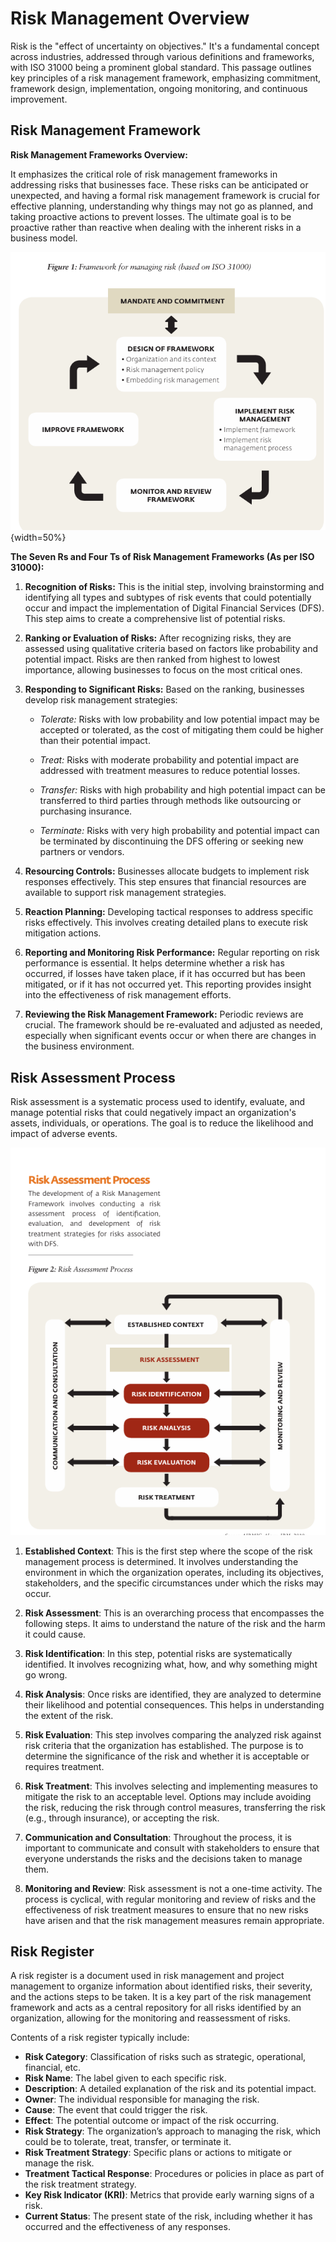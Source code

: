 # Risk Management Overview

Risk is the "effect of uncertainty on objectives." It's a fundamental concept across industries, addressed through various definitions and frameworks, with ISO 31000 being a prominent global standard. This passage outlines key principles of a risk management framework, emphasizing commitment, framework design, implementation, ongoing monitoring, and continuous improvement.

## Risk Management Framework


**Risk Management Frameworks Overview:**

It emphasizes the critical role of risk management frameworks in addressing risks that businesses face. These risks can be anticipated or unexpected, and having a formal risk management framework is crucial for effective planning, understanding why things may not go as planned, and taking proactive actions to prevent losses. The ultimate goal is to be proactive rather than reactive when dealing with the inherent risks in a business model.


![Alt text](image-1.png){width=50%}

**The Seven Rs and Four Ts of Risk Management Frameworks (As per ISO 31000):**

1. **Recognition of Risks:** This is the initial step, involving brainstorming and identifying all types and subtypes of risk events that could potentially occur and impact the implementation of Digital Financial Services (DFS). This step aims to create a comprehensive list of potential risks.

2. **Ranking or Evaluation of Risks:** After recognizing risks, they are assessed using qualitative criteria based on factors like probability and potential impact. Risks are then ranked from highest to lowest importance, allowing businesses to focus on the most critical ones.

3. **Responding to Significant Risks:** Based on the ranking, businesses develop risk management strategies:
   
     * *Tolerate:* Risks with low probability and low potential impact may be accepted or tolerated, as the cost of mitigating them could be higher than their potential impact.

     * *Treat:* Risks with moderate probability and potential impact are addressed with treatment measures to reduce potential losses.

     * *Transfer:* Risks with high probability and high potential impact can be transferred to third parties through methods like outsourcing or purchasing insurance.

     * *Terminate:* Risks with very high probability and potential impact can be terminated by discontinuing the DFS offering or seeking new partners or vendors.

4. **Resourcing Controls:** Businesses allocate budgets to implement risk responses effectively. This step ensures that financial resources are available to support risk management strategies.

5. **Reaction Planning:** Developing tactical responses to address specific risks effectively. This involves creating detailed plans to execute risk mitigation actions.

6. **Reporting and Monitoring Risk Performance:** Regular reporting on risk performance is essential. It helps determine whether a risk has occurred, if losses have taken place, if it has occurred but has been mitigated, or if it has not occurred yet. This reporting provides insight into the effectiveness of risk management efforts.

7. **Reviewing the Risk Management Framework:** Periodic reviews are crucial. The framework should be re-evaluated and adjusted as needed, especially when significant events occur or when there are changes in the business environment.


## Risk Assessment Process

Risk assessment is a systematic process used to identify, evaluate, and manage potential risks that could negatively impact an organization's assets, individuals, or operations. The goal is to reduce the likelihood and impact of adverse events. 


![Alt text](image.png)


1. **Established Context**: This is the first step where the scope of the risk management process is determined. It involves understanding the environment in which the organization operates, including its objectives, stakeholders, and the specific circumstances under which the risks may occur.

2. **Risk Assessment**: This is an overarching process that encompasses the following steps. It aims to understand the nature of the risk and the harm it could cause.

3. **Risk Identification**: In this step, potential risks are systematically identified. It involves recognizing what, how, and why something might go wrong.

4. **Risk Analysis**: Once risks are identified, they are analyzed to determine their likelihood and potential consequences. This helps in understanding the extent of the risk.

5. **Risk Evaluation**: This step involves comparing the analyzed risk against risk criteria that the organization has established. The purpose is to determine the significance of the risk and whether it is acceptable or requires treatment.

6. **Risk Treatment**: This involves selecting and implementing measures to mitigate the risk to an acceptable level. Options may include avoiding the risk, reducing the risk through control measures, transferring the risk (e.g., through insurance), or accepting the risk.

7. **Communication and Consultation**: Throughout the process, it is important to communicate and consult with stakeholders to ensure that everyone understands the risks and the decisions taken to manage them.

8. **Monitoring and Review**: Risk assessment is not a one-time activity. The process is cyclical, with regular monitoring and review of risks and the effectiveness of risk treatment measures to ensure that no new risks have arisen and that the risk management measures remain appropriate.


## Risk Register

A risk register is a document used in risk management and project management to organize information about identified risks, their severity, and the actions steps to be taken. It is a key part of the risk management framework and acts as a central repository for all risks identified by an organization, allowing for the monitoring and reassessment of risks.

Contents of a risk register typically include:

- **Risk Category**: Classification of risks such as strategic, operational, financial, etc.
- **Risk Name**: The label given to each specific risk.
- **Description**: A detailed explanation of the risk and its potential impact.
- **Owner**: The individual responsible for managing the risk.
- **Cause**: The event that could trigger the risk.
- **Effect**: The potential outcome or impact of the risk occurring.
- **Risk Strategy**: The organization’s approach to managing the risk, which could be to tolerate, treat, transfer, or terminate it.
- **Risk Treatment Strategy**: Specific plans or actions to mitigate or manage the risk.
- **Treatment Tactical Response**: Procedures or policies in place as part of the risk treatment strategy.
- **Key Risk Indicator (KRI)**: Metrics that provide early warning signs of a risk.
- **Current Status**: The present state of the risk, including whether it has occurred and the effectiveness of any responses.